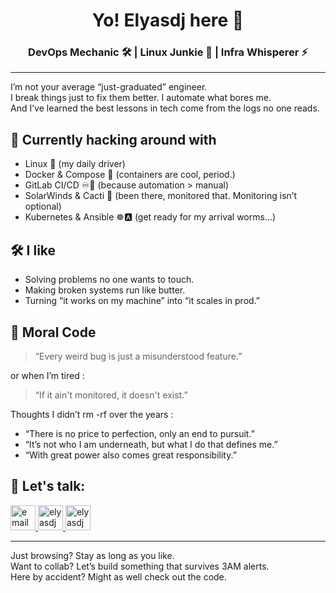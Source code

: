 <div align="center">
  <h1>Yo! Elyasdj here 🤙</h1>
  <h3>DevOps Mechanic 🛠️ | Linux Junkie 🐧 | Infra Whisperer ⚡</h3>
</div>

<hr>

<p>
  I’m not your average “just-graduated” engineer. <br>
  I break things just to fix them better. I automate what bores me. <br>
  And I’ve learned the best lessons in tech come from the logs no one reads.
</p>

<h2>🚧 Currently hacking around with</h2>
<ul>
  <li>Linux 🐧 (my daily driver)</li>
  <li>Docker & Compose 🐳 (containers are cool, period.)</li>
  <li>GitLab CI/CD ♾️🔄 (because automation > manual)</li>
  <li>SolarWinds & Cacti 👀 (been there, monitored that. Monitoring isn’t optional)</li>
  <li>Kubernetes & Ansible ☸️🅰️ (get ready for my arrival worms...)</li>
</ul>

<h2>🛠️ I like</h2>
<ul>
  <li>Solving problems no one wants to touch.</li>
  <li>Making broken systems run like butter.</li>
  <li>Turning “it works on my machine” into “it scales in prod.”</li>
</ul>

<h2>🧠 Moral Code</h2>
<blockquote>
  “Every weird bug is just a misunderstood feature.”
</blockquote>

<p>or when I’m tired :</p>

<blockquote>
  “If it ain't monitored, it doesn't exist.”
</blockquote>

<p>Thoughts I didn’t rm -rf over the years :</p>

<ul>
  <li> “There is no price to perfection, only an end to pursuit.”</li>
  <li> “It’s not who I am underneath, but what I do that defines me.”</li>
  <li> “With great power also comes great responsibility.”</li>
</ul>

<h2>💬 Let's talk:</h2>
<p align="left">
  <a href="mailto:e.daeijafary.as@gmail.com" target="blank">
    <img src="https://img.icons8.com/?size=256&id=EgRndDDLh8kS&format=png" alt="email" height="40" width="40" />
  </a>
  <a href="https://linkedin.com/in/elyasdj" target="blank">
    <img src="https://img.icons8.com/?size=256&id=60ZV_wYC0BM2&format=png" alt="elyasdj" height="40" width="40" />
  </a>
  <a href="https://github.com/Elyasdj" target="blank">
    <img src="https://img.icons8.com/?size=256&id=80462&format=png" alt="elyasdj" height="40" width="40" />
  </a>
</p>

<hr>

<p>
Just browsing? Stay as long as you like.<br>
Want to collab? Let’s build something that survives 3AM alerts.<br>
Here by accident? Might as well check out the code. 
</p>
